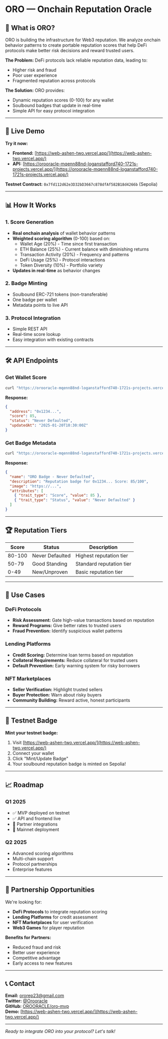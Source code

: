# ORO — Onchain Reputation Oracle

## 🎯 What is ORO?

ORO is building the infrastructure for Web3 reputation. We analyze onchain behavior patterns to create portable reputation scores that help DeFi protocols make better risk decisions and reward trusted users.

**The Problem:** DeFi protocols lack reliable reputation data, leading to:
- Higher risk and fraud
- Poor user experience
- Fragmented reputation across protocols

**The Solution:** ORO provides:
- Dynamic reputation scores (0-100) for any wallet
- Soulbound badges that update in real-time
- Simple API for easy protocol integration

---

## 🚀 Live Demo

**Try it now:**
- **Frontend:** [https://web-ashen-two.vercel.app/](https://web-ashen-two.vercel.app/)
- **API:** [https://orooracle-mqenn88nd-loganstafford740-1721s-projects.vercel.app/](https://orooracle-mqenn88nd-loganstafford740-1721s-projects.vercel.app/)

**Testnet Contract:** `0x7fd112d62e3D32bD3667c878dfAf582B18d4266b` (Sepolia)

---

## 📊 How It Works

### 1. Score Generation
- **Real onchain analysis** of wallet behavior patterns
- **Weighted scoring algorithm** (0-100) based on:
  - Wallet Age (20%) - Time since first transaction
  - ETH Balance (25%) - Current balance with diminishing returns
  - Transaction Activity (20%) - Frequency and patterns
  - DeFi Usage (25%) - Protocol interactions
  - Token Diversity (10%) - Portfolio variety
- **Updates in real-time** as behavior changes

### 2. Badge Minting
- Soulbound ERC-721 tokens (non-transferable)
- One badge per wallet
- Metadata points to live API

### 3. Protocol Integration
- Simple REST API
- Real-time score lookup
- Easy integration with existing contracts

---

## 🛠️ API Endpoints

### Get Wallet Score
```bash
curl "https://orooracle-mqenn88nd-loganstafford740-1721s-projects.vercel.app/score/0x1234..."
```

**Response:**
```json
{
  "address": "0x1234...",
  "score": 85,
  "status": "Never Defaulted",
  "updatedAt": "2025-01-20T10:30:00Z"
}
```

### Get Badge Metadata
```bash
curl "https://orooracle-mqenn88nd-loganstafford740-1721s-projects.vercel.app/metadata/0x1234....json"
```

**Response:**
```json
{
  "name": "ORO Badge - Never Defaulted",
  "description": "Reputation badge for 0x1234... Score: 85/100",
  "image": "https://...",
  "attributes": [
    { "trait_type": "Score", "value": 85 },
    { "trait_type": "Status", "value": "Never Defaulted" }
  ]
}
```

---

## 🏆 Reputation Tiers

| Score | Status | Description |
|-------|--------|-------------|
| 80-100 | Never Defaulted | Highest reputation tier |
| 50-79 | Good Standing | Standard reputation tier |
| 0-49 | New/Unproven | Basic reputation tier |

---

## 💼 Use Cases

### DeFi Protocols
- **Risk Assessment:** Gate high-value transactions based on reputation
- **Reward Programs:** Give better rates to trusted users
- **Fraud Prevention:** Identify suspicious wallet patterns

### Lending Platforms
- **Credit Scoring:** Determine loan terms based on reputation
- **Collateral Requirements:** Reduce collateral for trusted users
- **Default Prevention:** Early warning system for risky borrowers

### NFT Marketplaces
- **Seller Verification:** Highlight trusted sellers
- **Buyer Protection:** Warn about risky buyers
- **Community Building:** Reward active, honest participants

---

## 🎯 Testnet Badge

**Mint your testnet badge:**
1. Visit [https://web-ashen-two.vercel.app/](https://web-ashen-two.vercel.app/)
2. Connect your wallet
3. Click "Mint/Update Badge"
4. Your soulbound reputation badge is minted on Sepolia!

---

## 📈 Roadmap

### Q1 2025
- ✅ MVP deployed on testnet
- ✅ API and frontend live
- 🔄 Partner integrations
- 🔄 Mainnet deployment

### Q2 2025
- Advanced scoring algorithms
- Multi-chain support
- Protocol partnerships
- Enterprise features

---

## 🤝 Partnership Opportunities

We're looking for:
- **DeFi Protocols** to integrate reputation scoring
- **Lending Platforms** for credit assessment
- **NFT Marketplaces** for user verification
- **Web3 Games** for player reputation

**Benefits for Partners:**
- Reduced fraud and risk
- Better user experience
- Competitive advantage
- Early access to new features

---

## 📞 Contact

**Email:** ororep23@gmail.com  
**Twitter:** [@Orooracle](https://x.com/Orooracle)  
**GitHub:** [OROORACLE/oro-mvp](https://github.com/OROORACLE/oro-mvp)  
**Demo:** [https://web-ashen-two.vercel.app/](https://web-ashen-two.vercel.app/)

---

*Ready to integrate ORO into your protocol? Let's talk!*
